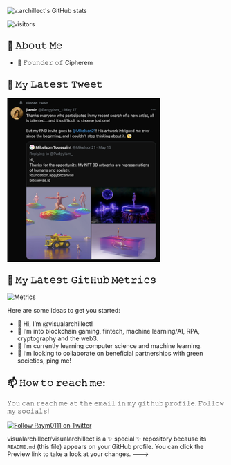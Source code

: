 ![v.archillect's GitHub stats](https://github-readme-stats.vercel.app/api?username=visualarchillect&show_icons=true&theme=radical)

![visitors](https://visitor-badge-reloaded.herokuapp.com/badge?page_id=visualarchillect.visualarchillectcolor=00cf00)
 
## :book: 𝙰𝚋𝚘𝚞𝚝 𝙼𝚎

- 💼 𝙵𝚘𝚞𝚗𝚍𝚎𝚛 𝚘𝚏 Cipherem


## 🔔 𝙼𝚢 𝙻𝚊𝚝𝚎𝚜𝚝 𝚃𝚠𝚎𝚎𝚝
<a href="https://twitter.com/neuralzero" target="_blank">
	<img src="https://github.com/visualarchillect/visualarchillect/blob/master/twitter.png" width="70%" align="center" alt="Click to view on Twitter" title="My latest tweet, as an image"/>
</a>

## 🔔 𝙼𝚢 𝙻𝚊𝚝𝚎𝚜𝚝 𝙶𝚒𝚝𝙷𝚞𝚋 𝙼𝚎𝚝𝚛𝚒𝚌𝚜
![Metrics](https://metrics.lecoq.io/visualarchillect?template=classic&base.header=0&gists=1&lines=1&config.timezone=America%2FToronto)

Here are some ideas to get you started:

- 👋 Hi, I’m @visualarchillect!
- 👀 I’m into blockchain gaming, fintech, machine learning/AI, RPA, cryptography and the web3.
- 🌱 I’m currently learning computer science and machine learning.
- 💞️ I’m looking to collaborate on beneficial partnerships with green societies, ping me!

## 📫 𝙷𝚘𝚠 𝚝𝚘 𝚛𝚎𝚊𝚌𝚑 𝚖𝚎:
𝚈𝚘𝚞 𝚌𝚊𝚗 𝚛𝚎𝚊𝚌𝚑 𝚖𝚎 𝚊𝚝 𝚝𝚑𝚎 𝚎𝚖𝚊𝚒𝚕 𝚒𝚗 𝚖𝚢 𝚐𝚒𝚝𝚑𝚞𝚋 𝚙𝚛𝚘𝚏𝚒𝚕𝚎. 𝙵𝚘𝚕𝚕𝚘𝚠 𝚖𝚢 𝚜𝚘𝚌𝚒𝚊𝚕𝚜!


[<img src="https://raw.githubusercontent.com/Raymo111/Raymo111/master/socials/twitter.svg" height="40em" align="center" alt="Follow Raym0111 on Twitter" title="Follow Raymo111 on Twitter"/>](https://twitter.com/padgyism_)

visualarchillect/visualarchillect is a ✨ special ✨ repository because its `README.md` (this file) appears on your GitHub profile.
You can click the Preview link to take a look at your changes.
--->
